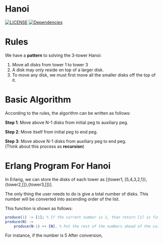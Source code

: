 # Hanoi
[![LICENSE](https://img.shields.io/cocoapods/l/AFNetworking.svg)](https://github.com/Hephaest/Hanoi/blob/master/LICENSE)
[![Dependencies](https://img.shields.io/badge/Dependencies-up%20to%20date-green.svg)](https://github.com/Hephaest/Hanoi/tree/master/src)

# Rules
We have a **pattern** to solving the 3-tower Hanoi:
1. Move all disks from tower 1 to tower 3
2. A disk may only reside on top of a larger disk.
3. To move any disk, we must first move all the smaller disks off the top of it.

# Basic Algorithm
According to the rules, the algorithm can be written as follows:

**Step 1**: Move above N-1 disks from initial peg to auxiliary peg.

**Step 2**: Move itself from initial peg to end peg.

**Step 3**: Move above N-1 disks from auxiliary peg to end peg.<br>
(Think about this process as **recursion**)

# Erlang Program For Hanoi
In Erlang, we can store the disks of each tower as [{tower1, [5,4,3,2,1]},{tower2,[]},{tower3,[]}].

The only thing the user needs to do is give a total number of disks. This number will be converted into ascending order of the list.

This function is shown as follows:
```Erlang
produce(1) -> [1]; % If the current number is 1, than return [1] is fine.
produce(N) ->
    produce(N-1) ++ [N]. % Put the rest of the numbers ahead of the current number.
```
For instance, if the number is 5
After conversion, 
